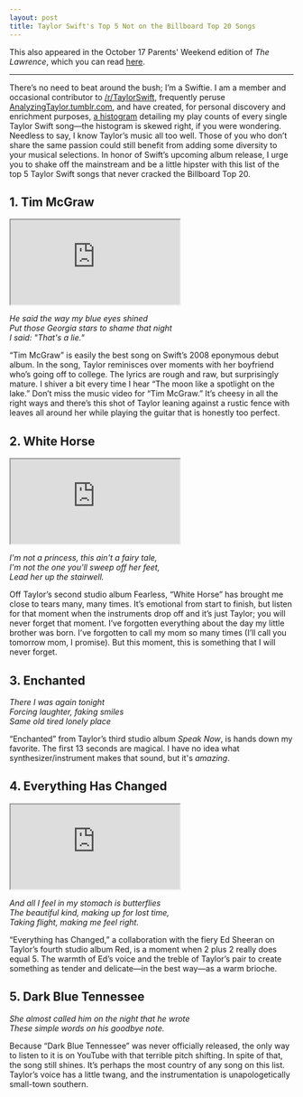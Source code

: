 ```yaml
---
layout: post
title: Taylor Swift's Top 5 Not on the Billboard Top 20 Songs
---
```


This also appeared in the October 17 Parents' Weekend edition of *The Lawrence*, which you can read [here][the lawrence top 5 article].

<hr>

There’s no need to beat around the bush; I’m a Swiftie. I am a member and occasional contributor to [/r/TaylorSwift][reddit Taylor Swift], frequently peruse [AnalyzingTaylor.tumblr.com][tumblr analyzing taylor], and have created, for personal discovery and enrichment purposes, [a histogram][histogram play counts] detailing my play counts of every single Taylor Swift song—the histogram is skewed right, if you were wondering. Needless to say, I know Taylor’s music all too well. Those of you who don’t share the same passion could still benefit from adding some diversity to your musical selections. In honor of Swift’s upcoming album release, I urge you to shake off the mainstream and be a little hipster with this list of the top 5 Taylor Swift songs that never cracked the Billboard Top 20.

## 1. Tim McGraw

<div class='responsive-container'><iframe src="https://www.youtube.com/embed/GkD20ajVxnY" allowfullscreen></iframe></div>

<div class="text-center"><p><i>He said the way my blue eyes shined<br>
Put those Georgia stars to shame that night<br>
I said: "That's a lie."</i></p></div>

“Tim McGraw” is easily the best song on Swift’s 2008 eponymous debut album. In the song, Taylor reminisces over moments with her boyfriend who’s going off to college. The lyrics are rough and raw, but surprisingly mature. I shiver a bit every time I hear “The moon like a spotlight on the lake.” Don’t miss the music video for “Tim McGraw.” It’s cheesy in all the right ways and there’s this shot of Taylor leaning against a rustic fence with leaves all around her while playing the guitar that is honestly too perfect.

## 2. White Horse

<div class='responsive-container'><iframe src='https://www.youtube.com/embed/D1Xr-JFLxik'  allowfullscreen></iframe></div>

<div class="text-center"><p><i>I'm not a princess, this ain't a fairy tale,<br>
I'm not the one you'll sweep off her feet,<br>
Lead her up the stairwell.</i></p></div>

Off Taylor’s second studio album Fearless, “White Horse” has brought me close to tears many, many times. It’s emotional from start to finish, but listen for that moment when the instruments drop off and it’s just Taylor; you will never forget that moment. I’ve forgotten everything about the day my little brother was born. I’ve forgotten to call my mom so many times (I’ll call you tomorrow mom, I promise). But this moment, this is something that I will never forget.

## 3. Enchanted

<div class="text-center"><p><i>There I was again tonight<br>
Forcing laughter, faking smiles<br>
Same old tired lonely place</i></p></div>

“Enchanted” from Taylor’s third studio album *Speak Now*, is hands down my favorite. The first 13 seconds are magical. I have no idea what synthesizer/instrument makes that sound, but it's *amazing*.

## 4. Everything Has Changed

<div class='responsive-container'><iframe src='https://www.youtube.com/embed/w1oM3kQpXRo'  allowfullscreen></iframe></div>

<div class="text-center"><p><i>And all I feel in my stomach is butterflies<br>
The beautiful kind, making up for lost time,<br>
Taking flight, making me feel right.</i></p></div>

“Everything has Changed,” a collaboration with the fiery Ed Sheeran on Taylor’s fourth studio album Red, is a moment when 2 plus 2 really does equal 5. The warmth of Ed’s voice and the treble of Taylor’s pair to create something as tender and delicate—in the best way—as a warm brioche.

## 5. Dark Blue Tennessee

<div class="text-center"><p><i>She almost called him on the night that he wrote<br>
These simple words on his goodbye note.</i></p></div>

Because “Dark Blue Tennessee” was never officially released, the only way to listen to it is on YouTube with that terrible pitch shifting. In spite of that, the song still shines. It’s perhaps the most country of any song on this list. Taylor’s voice has a little twang, and the instrumentation is unapologetically small-town southern.

[the lawrence top 5 article]: https://web.archive.org/web/20160111170411/http://www.thelawrence.org/arts/the-definitive-t-swift-top-5

[reddit taylor swift]: http://www.reddit.com/r/Taylorswift

[tumblr analyzing taylor]: http://analyzingtaylor.tumblr.com/

[histogram play counts]: http2014/09/24/graphing-the-play-counts-of-taylor-swift-songs/
